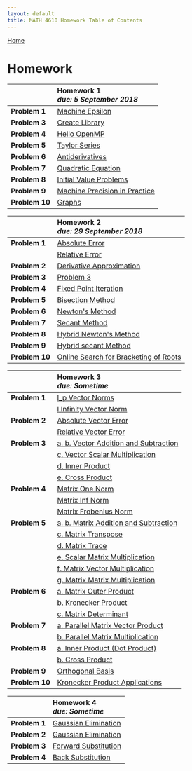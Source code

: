 ```yaml
---
layout: default
title: MATH 4610 Homework Table of Contents
---
```


<a href="https://philipnelson5.github.io">Home</a>

# Homework

|| **Homework** 1 <br> _due: 5 September 2018_ <br>|
| :-----------------|:---------------------------|
| **Problem 1**     | [Machine Epsilon](./hw1/1-maceps/manual.md)|
| **Problem 3**     | [Create Library](./hw1/3-lib/manual.md)|
| **Problem 4**     | [Hello OpenMP](./hw1/4-openMP/manual.md)|
| **Problem 5**     | [Taylor Series](./hw1/5-taylorSeries/manual.md)|
| **Problem 6**     | [Antiderivatives](./hw1/6-antiderivatives/manual.md)|
| **Problem 7**     | [Quadratic Equation](./hw1/7-quadraticEquation/manual.md)|
| **Problem 8**     | [Initial Value Problems](./hw1/8-ivps/manual.md)|
| **Problem 9**     | [Machine Precision in Practice](./hw1/9-macepsApplications/manual.md)|
| **Problem 10**    | [Graphs](./hw1/10-graphs/manual.md)|

|| **Homework** 2 <br> _due: 29 September 2018_ <br>|
| :-----------------|:---------------------------|
| **Problem 1**     | [Absolute Error](./hw2/1-error/manual_abs.md)|
|                   | [Relative Error](./hw2/1-error/manual_rel.md)|
| **Problem 2**     | [Derivative Approximation](./hw2/2-derivativeApproximation/manual.md)|
| **Problem 3**     | [Problem 3](./hw2/3-/manual.md)|
| **Problem 4**     | [Fixed Point Iteration](./hw2/4-fixedPointIteration/manual.md)|
| **Problem 5**     | [Bisection Method](./hw2/5-bisection/manual.md)|
| **Problem 6**     | [Newton's Method](./hw2/6-newton/manual.md)|
| **Problem 7**     | [Secant Method](./hw2/7-secant/manual.md)|
| **Problem 8**     | [Hybrid Newton's Method](./hw2/8-hybridNewton/manual.md)|
| **Problem 9**     | [Hybrid secant Method](./hw2/9-hybridSecant/manual.md)|
| **Problem 10**    | [Online Search for Bracketing of Roots](./hw2/10-bracketingRootsResearch/manual.md)|

|| **Homework** 3 <br> _due: Sometime_ <br>|
| :-----------------|:---------------------------|
| **Problem 1**     | [l_p Vector Norms](./hw3/1-vectorNorms/manual_l_pNorms.md)|
|                   | [l Infinity Vector Norm](./hw3/1-vectorNorms/manual_l_inf.md)|
| **Problem 2**     | [Absolute Vector Error](./hw3/2-vectorError/manual_abs.md)|
|                   | [Relative Vector Error](./hw3/2-vectorError/manual_rel.md)|
| **Problem 3**     | [a. b. Vector Addition and Subtraction](./hw3/3-vectorOperations/manual_vector_addition_subtraction.md)|
|                   | [c. Vector Scalar Multiplication](./hw3/3-vectorOperations/manual_vector_scalar_multiplication.md)|
|                   | [d. Inner Product](./hw3/3-vectorOperations/manual_vector_inner_product.md)|
|                   | [e. Cross Product](./hw3/3-vectorOperations/manual_vector_cross_product.md)|
| **Problem 4**     | [Matrix One Norm](./hw3/4-matrixNorms/manual_one_norm.md)|
|                   | [Matrix Inf Norm](./hw3/4-matrixNorms/manual_inf_norm.md)|
|                   | [Matrix Frobenius Norm](./hw3/4-matrixNorms/manual_frobenius_norm.md)|
| **Problem 5**     | [a. b. Matrix Addition and Subtraction](./hw3/5-matrixOperations/manual_matrix_add_subtract.md)|
|                   | [c. Matrix Transpose](./hw3/5-matrixOperations/manual_matrix_transpose.md)|
|                   | [d. Matrix Trace](./hw3/5-matrixOperations/manual_matrix_trace.md)|
|                   | [e. Scalar Matrix Multiplication](./hw3/5-matrixOperations/manual_matrix_scalar_multiplication.md)|
|                   | [f. Matrix Vector Multiplication](./hw3/5-matrixOperations/manual_matrix_vector_multiplication.md)|
|                   | [g. Matrix Matrix Multiplication](./hw3/5-matrixOperations/manual_matrix_matrix_multiplication.md)|
| **Problem 6**     | [a. Matrix Outer Product](./hw3/6-matrixAdditionalOperations/manual_matrix_outer_product.md)|
|                   | [b. Kronecker Product](./hw3/6-matrixAdditionalOperations/manual_kronecker_product.md)|
|                   | [c. Matrix Determinant](./hw3/6-matrixAdditionalOperations/manual_determinant.md)|
| **Problem 7**     | [a. Parallel Matrix Vector Product](./hw3/7-parallelMatrixOperations/manual_matrix_vector_multiplication.md)|
|                   | [b. Parallel Matrix Multiplication](./hw3/7-parallelMatrixOperations/manual_matrix_multiplication.md)|
| **Problem 8**     | [a. Inner Product (Dot Product)](./hw3/3-vectorOperations/manual_vector_inner_product.md)|
|                   | [b. Cross Product](./hw3/3-vectorOperations/manual_vector_cross_product.md)|
| **Problem 9**     | [Orthogonal Basis](./hw3/9-orthogonalBasis/manual_orthogonal_basis.md)|
| **Problem 10**    | [Kronecker Product Applications](./hw3/10-kroneckerResearch/kroneckerResearch.md)|

|| **Homework** 4 <br> _due: Sometime_ <br>|
| :-----------------|:---------------------------|
| **Problem 1**     | [Gaussian Elimination](./hw4/1-GaussianElimination/manual_gaussian_elimination.md)|
| **Problem 2**     | [Gaussian Elimination](./hw4/2-GaussianElimination/manual_gaussian_elimination.md)|
| **Problem 3**     | [Forward Substitution](./hw4/3-ForwardSubstitution/manual_forward_sub.md)|
| **Problem 4**     | [Back Substitution](./hw4/4-BackSubstitution/manual_back_sub.md)|
